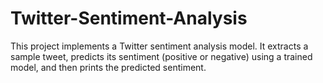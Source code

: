 # Twitter-Sentiment-Analysis
This project implements a Twitter sentiment analysis model. It extracts a sample tweet, predicts its sentiment (positive or negative) using a trained model, and then prints the predicted sentiment.
